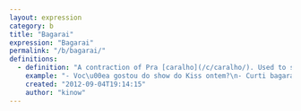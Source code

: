 ```yaml
---
layout: expression
category: b
title: "Bagarai"
expression: "Bagarai"
permalink: "/b/bagarai/"
definitions:
  - definition: "A contraction of Pra [caralho](/c/caralho/). Used to say that something is cool, awesome."
    example: "- Voc\u00ea gostou do show do Kiss ontem?\n- Curti bagarai."
    created: "2012-09-04T19:14:15"
    author: "kinow"
---
```

